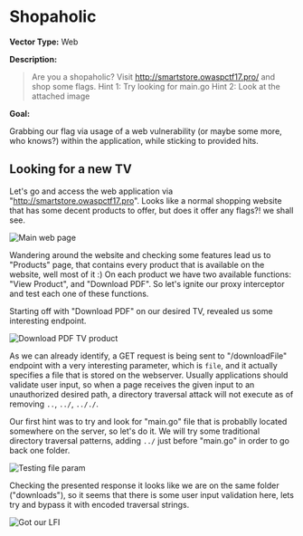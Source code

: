 # Shopaholic
**Vector Type:** Web

**Description:** 

> Are you a shopaholic?
> Visit http://smartstore.owaspctf17.pro/ and shop some flags.
> Hint 1: Try looking for main.go
> Hint 2: Look at the attached image 

**Goal:** 

Grabbing our flag via usage of a web vulnerability (or maybe some more, who knows?) within the application, while sticking to provided hits.

## Looking for a new TV

Let's go and access the web application via "http://smartstore.owaspctf17.pro". Looks like a normal shopping website that has some decent products to offer, but does it offer any flags?! we shall see.

![Main web page](https://gyazo.com/36061c4b9a79de80a91e61c365ae4934.png)

Wandering around the website and checking some features lead us to "Products" page, that contains every product that is available on the website, well most of it :)
On each product we have two available functions: "View Product", and "Download PDF". So let's ignite our proxy interceptor and test each one of these functions.

Starting off with "Download PDF" on our desired TV, revealed us some interesting endpoint. 

![Download PDF TV product](https://gyazo.com/128fd40b03d94ce50ebd7c402f987016.png)

As we can already identify, a GET request is being sent to "/downloadFile" endpoint with a very interesting parameter, which is `file`, and it actually specifies a file that is stored on the webserver. Usually applications should validate user input, so when a page receives the given input to an unauthorized desired path, a directory traversal attack will not execute as of removing `..`, `../`, `.././`. 

Our first hint was to try and look for "main.go" file that is probablly located somewhere on the server, so let's do it.
We will try some traditional directory traversal patterns, adding `../` just before "main.go" in order to go back one folder.

![Testing file param](https://gyazo.com/43079f57389c26f370a0f7e339b7e813.png)

Checking the presented response it looks like we are on the same folder ("downloads"), so it seems that there is some user input validation here, lets try and bypass it with encoded traversal strings.

![Got our LFI](https://gyazo.com/c0fa593feec6e2c9eea6a9ee1f182c2a.png)


